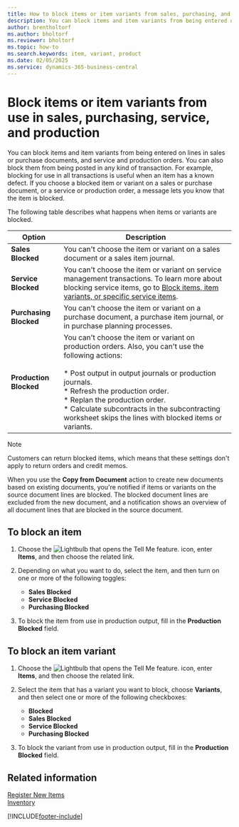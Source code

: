 ```yaml
---
title: How to block items or item variants from sales, purchasing, and production
description: You can block items and item variants from being entered on lines in sales or purchase documents, and from being posted in a transaction. 
author: brentholtorf
ms.author: bholtorf
ms.reviewer: bholtorf
ms.topic: how-to
ms.search.keywords: item, variant, product
ms.date: 02/05/2025
ms.service: dynamics-365-business-central
---
```


# Block items or item variants from use in sales, purchasing, service, and production

You can block items and item variants from being entered on lines in sales or purchase documents, and service and production orders. You can also block them from being posted in any kind of transaction. For example, blocking for use in all transactions is useful when an item has a known defect. If you choose a blocked item or variant on a sales or purchase document, or a service or production order, a message lets you know that the item is blocked.

The following table describes what happens when items or variants are blocked.  

|Option|Description|  
|--------------------|------------|  
|**Sales Blocked**|You can't choose the item or variant on a sales document or a sales item journal.|  
|**Service Blocked**|You can't choose the item or variant on service management transactions. To learn more about blocking service items, go to [Block items, item variants, or specific service items](service-how-to-create-service-items.md#block-items-item-variants-or-specific-service-items).|
|**Purchasing Blocked**|You can't choose the item or variant on a purchase document, a purchase item journal, or in purchase planning processes.|  
|**Production Blocked**|You can't choose the item or variant on production orders. Also, you can't use the following actions:</br></br>* Post output in output journals or production journals.</br>* Refresh the production order.</br>* Replan the production order.</br>* Calculate subcontracts in the subcontracting worksheet skips the lines with blocked items or variants. |  

> [!NOTE]
> Customers can return blocked items, which means that these settings don't apply to return orders and credit memos.

When you use the **Copy from Document** action to create new documents based on existing documents, you're notified if items or variants on the source document lines are blocked. The blocked document lines are excluded from the new document, and a notification shows an overview of all document lines that are blocked in the source document.

## To block an item

1. Choose the ![Lightbulb that opens the Tell Me feature.](media/ui-search/search_small.png "Tell me what you want to do") icon, enter **Items**, and then choose the related link.  
2. Depending on what you want to do, select the item, and then turn on one or more of the following toggles:

    * **Sales Blocked**
    * **Service Blocked**
    * **Purchasing Blocked**  
3. To block the item from use in production output, fill in the **Production Blocked** field.

## To block an item variant  

1. Choose the ![Lightbulb that opens the Tell Me feature.](media/ui-search/search_small.png "Tell me what you want to do") icon, enter **Items**, and then choose the related link.  
2. Select the item that has a variant you want to block, choose **Variants**, and then select one or more of the following checkboxes:  

    * **Blocked**
    * **Sales Blocked**
    * **Service Blocked**
    * **Purchasing Blocked**  

3. To block the variant from use in production output, fill in the **Production Blocked** field.

## Related information  

[Register New Items](inventory-how-register-new-items.md)  
[Inventory](inventory-manage-inventory.md)  

[!INCLUDE[footer-include](includes/footer-banner.md)]
